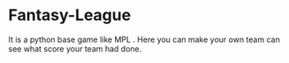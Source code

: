 # Fantasy-League
It is a python base game like MPL . Here you can make your own team can see what score your team had done.
